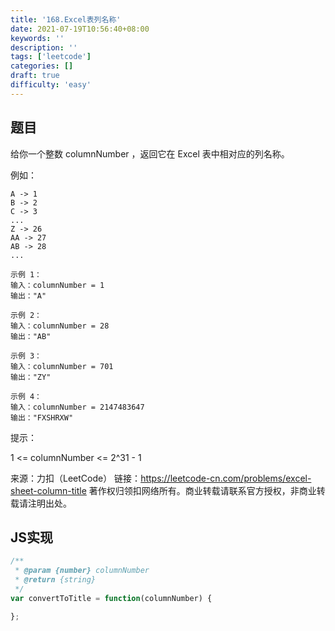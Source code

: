 ```yaml
---
title: '168.Excel表列名称'
date: 2021-07-19T10:56:40+08:00
keywords: ''
description: ''
tags: ['leetcode']
categories: []
draft: true
difficulty: 'easy'
---
```


## 题目

给你一个整数 columnNumber ，返回它在 Excel 表中相对应的列名称。

例如：
```
A -> 1
B -> 2
C -> 3
...
Z -> 26
AA -> 27
AB -> 28 
...
```

```
示例 1：
输入：columnNumber = 1
输出："A"

示例 2：
输入：columnNumber = 28
输出："AB"

示例 3：
输入：columnNumber = 701
输出："ZY"

示例 4：
输入：columnNumber = 2147483647
输出："FXSHRXW"
```

提示：

1 <= columnNumber <= 2^31 - 1

来源：力扣（LeetCode）
链接：https://leetcode-cn.com/problems/excel-sheet-column-title
著作权归领扣网络所有。商业转载请联系官方授权，非商业转载请注明出处。

## JS实现

```javascript
/**
 * @param {number} columnNumber
 * @return {string}
 */
var convertToTitle = function(columnNumber) {

};
```
